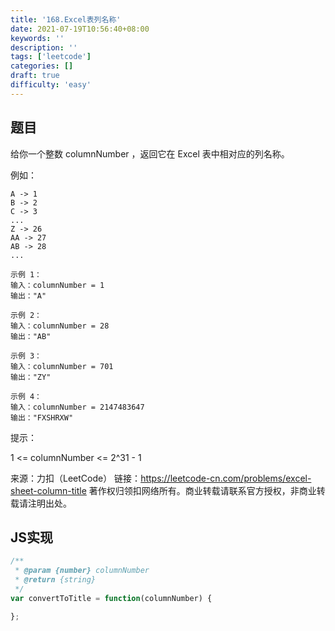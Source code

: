 ```yaml
---
title: '168.Excel表列名称'
date: 2021-07-19T10:56:40+08:00
keywords: ''
description: ''
tags: ['leetcode']
categories: []
draft: true
difficulty: 'easy'
---
```


## 题目

给你一个整数 columnNumber ，返回它在 Excel 表中相对应的列名称。

例如：
```
A -> 1
B -> 2
C -> 3
...
Z -> 26
AA -> 27
AB -> 28 
...
```

```
示例 1：
输入：columnNumber = 1
输出："A"

示例 2：
输入：columnNumber = 28
输出："AB"

示例 3：
输入：columnNumber = 701
输出："ZY"

示例 4：
输入：columnNumber = 2147483647
输出："FXSHRXW"
```

提示：

1 <= columnNumber <= 2^31 - 1

来源：力扣（LeetCode）
链接：https://leetcode-cn.com/problems/excel-sheet-column-title
著作权归领扣网络所有。商业转载请联系官方授权，非商业转载请注明出处。

## JS实现

```javascript
/**
 * @param {number} columnNumber
 * @return {string}
 */
var convertToTitle = function(columnNumber) {

};
```
